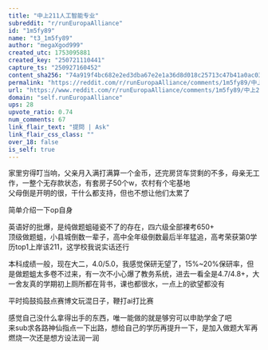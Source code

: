 ```yaml
---
title: "中上211人工智能专业"
subreddit: "r/runEuropaAlliance"
id: "1m5fy89"
name: "t3_1m5fy89"
author: "megaXgod999"
created_utc: 1753095881
created_key: "250721110441"
capture_ts: "250927160452"
content_sha256: "74a919f4bc682e2ed3dba67e2e1a36d8d018c25713c47b41a0ac0343aaa79208"
permalink: "https://reddit.com/r/runEuropaAlliance/comments/1m5fy89/中上211人工智能专业/"
url: "https://www.reddit.com/r/runEuropaAlliance/comments/1m5fy89/中上211人工智能专业/"
domain: "self.runEuropaAlliance"
ups: 28
upvote_ratio: 0.74
num_comments: 67
link_flair_text: "提問 | Ask"
link_flair_css_class: ""
over_18: false
is_self: true
---
```


家里穷得叮当响，父亲月入满打满算一个金币，还完房贷车贷剩的不多，母亲无工作，一整个无存款状态，有套房子50个w，农村有个宅基地  
父母倒是开明的很，干什么都支持，但也不想让他们太累了

简单介绍一下op自身

英语好的批爆，是纯做题蛆碰瓷不了的存在，四六级全部裸考650+  
顶级做题蛆，小县城倒数一辈子，高中全年级倒数最后半年猛追，高考荣获第0学历top1上岸该211，这学校我说实话还行

本科成绩一般，现在大二，4.0/5.0，我感觉保研无望了，15%~20%保研率，但是做题蛆太多卷不过来，有一次不小心爆了教务系统，进去一看全是4.7/4.8+，大一舍友真的学期初上厕所都在背书，课也都很水，一点上的欲望都没有

平时捣鼓捣鼓点赛博文玩混日子，鞭打ai打比赛

感觉自己没什么拿得出手的东西，唯一能做的就是够穷可以申助学金了吧  
来sub求各路神仙指点一下出路，想给自己的学历再提升一下，是加入做题大军再燃烧一次还是想方设法润一润
